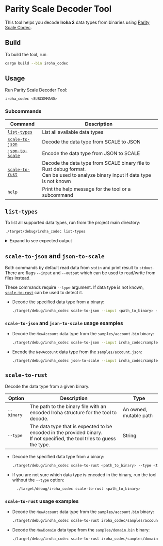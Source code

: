 # Parity Scale Decoder Tool

This tool helps you decode **Iroha 2** data types from binaries using [Parity Scale Codec](https://github.com/paritytech/parity-scale-codec).

## Build

To build the tool, run:

```bash
cargo build --bin iroha_codec
```

## Usage

Run Parity Scale Decoder Tool:

```bash
iroha_codec <SUBCOMMAND>
```

### Subcommands

| Command                                             | Description                                                                                                                        |
|-----------------------------------------------------|------------------------------------------------------------------------------------------------------------------------------------|
| [`list-types`](#list-types)                         | List all available data types                                                                                                      |
| [`scale-to-json`](#scale-to-json-and-json-to-scale) | Decode the data type from SCALE to JSON                                                                                            |
| [`json-to-scale`](#scale-to-json-and-json-to-scale) | Encode the data type from JSON to SCALE                                                                                            |
| [`scale-to-rust`](#scale-to-rust)                   | Decode the data type from SCALE binary file to Rust debug format.<br>Can be used to analyze binary input if data type is not known |
| `help`                                              | Print the help message for the tool or a subcommand                                                                                |

## `list-types`

To list all supported data types, run from the project main directory:

```bash
./target/debug/iroha_codec list-types
```

<details> <summary> Expand to see expected output</summary>

```
Account
AccountEvent
AccountEventFilter
AccountEventSet
AccountId
AccountMintBox
AccountPermissionChanged
AccountRoleChanged
Action
Algorithm
...

344 types are supported
```

</details>

## `scale-to-json` and `json-to-scale`

Both commands by default read data from `stdin` and print result to `stdout`.
There are flags `--input` and `--output` which can be used to read/write from files instead.

These commands require `--type` argument. If data type is not known, [`scale-to-rust`](#scale-to-rust) can be used to detect it.

* Decode the specified data type from a binary:

  ```bash
  ./target/debug/iroha_codec scale-to-json --input <path_to_binary> --type <type>
  ```

### `scale-to-json` and `json-to-scale` usage examples

* Decode the `NewAccount` data type from the `samples/account.bin` binary:

  ```bash
  ./target/debug/iroha_codec scale-to-json --input iroha_codec/samples/account.bin --type NewAccount
  ```

* Encode the `NewAccount` data type from the `samples/account.json`:

  ```bash
  ./target/debug/iroha_codec json-to-scale --input iroha_codec/samples/account.json --output result.bin --type NewAccount
  ```

## `scale-to-rust`

Decode the data type from a given binary.

|   Option   |                                                          Description                                                          |          Type          |
| ---------- | ----------------------------------------------------------------------------------------------------------------------------- | ---------------------- |
| `--binary` | The path to the binary file with an encoded Iroha structure for the tool to decode.                                           | An owned, mutable path |
| `--type`   | The data type that is expected to be encoded in the provided binary.<br />If not specified, the tool tries to guess the type. | String                 |

* Decode the specified data type from a binary:

  ```bash
  ./target/debug/iroha_codec scale-to-rust <path_to_binary> --type <type>
  ```

* If you are not sure which data type is encoded in the binary, run the tool without the `--type` option:

  ```bash
    ./target/debug/iroha_codec scale-to-rust <path_to_binary>
  ```

### `scale-to-rust` usage examples

* Decode the `NewAccount` data type from the `samples/account.bin` binary:

  ```bash
  ./target/debug/iroha_codec scale-to-rust iroha_codec/samples/account.bin --type NewAccount
  ```

* Decode the `NewDomain` data type from the `samples/domain.bin` binary:

  ```bash
  ./target/debug/iroha_codec scale-to-rust iroha_codec/samples/domain.bin --type NewDomain
  ```
